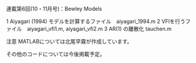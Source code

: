 連載第6回(10・11月号)：Bewley Models

1 Aiyagari (1994) モデルを計算するファイル　aiyagari_1994.m
2 VFIを行うファイル　aiyagari_vfi1.m, aiyagari_vfi2.m
3 AR(1) の離散化 tauchen.m

注意
MATLABについては北尾早霧が作成しています。


その他のコードについては今後掲載予定。
